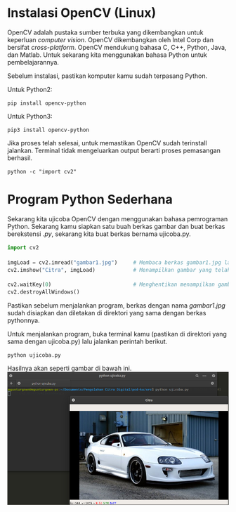 # Instalasi OpenCV (Linux)

OpenCV adalah pustaka sumber terbuka yang dikembangkan untuk keperluan *computer vision*. OpenCV dikembangkan oleh Intel Corp dan bersifat *cross-platform*. OpenCV mendukung bahasa C, C++, Python, Java, dan Matlab. Untuk sekarang kita menggunakan bahasa Python untuk pembelajarannya.

Sebelum instalasi, pastikan komputer kamu sudah terpasang Python.

Untuk Python2:
```shell
pip install opencv-python
```
Untuk Python3:
```shell
pip3 install opencv-python
```

Jika proses telah selesai, untuk memastikan OpenCV sudah terinstall jalankan. Terminal tidak mengeluarkan output berarti proses pemasangan berhasil.

```shell
python -c "import cv2"
```
# Program Python Sederhana
Sekarang kita ujicoba OpenCV dengan menggunakan bahasa pemrograman Python. Sekarang kamu siapkan satu buah berkas gambar dan buat berkas berekstensi *.py*, sekarang kita buat berkas bernama ujicoba.py.

```python
import cv2

imgLoad = cv2.imread("gambar1.jpg")		# Membaca berkas gambar1.jpg lalu simpan ke variabel imgLoad
cv2.imshow("Citra", imgLoad)			# Menampilkan gambar yang telah dibaca

cv2.waitKey(0)							# Menghentikan menampilkan gambar hingga pengguna menekan tombol
cv2.destroyAllWindows()
```
Pastikan sebelum menjalankan program, berkas dengan nama *gambar1.jpg* sudah disiapkan dan diletakan di direktori yang sama dengan berkas pythonnya.

Untuk menjalankan program, buka terminal kamu (pastikan di direktori yang sama dengan ujicoba.py) lalu jalankan perintah berikut.
```shell
python ujicoba.py
```
Hasilnya akan seperti gambar di bawah ini.
![](/src/hasil_ujicoba.png)
